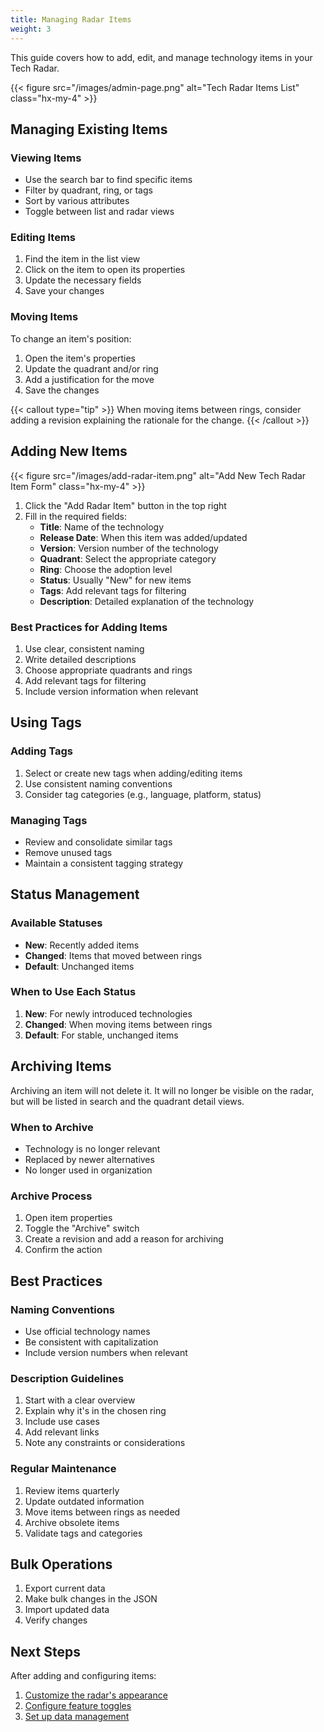 ```yaml
---
title: Managing Radar Items
weight: 3
---
```


This guide covers how to add, edit, and manage technology items in your Tech Radar.

{{< figure src="/images/admin-page.png" alt="Tech Radar Items List" class="hx-my-4" >}}

## Managing Existing Items

### Viewing Items

- Use the search bar to find specific items
- Filter by quadrant, ring, or tags
- Sort by various attributes
- Toggle between list and radar views

### Editing Items

1. Find the item in the list view
2. Click on the item to open its properties
3. Update the necessary fields
4. Save your changes

### Moving Items

To change an item's position:

1. Open the item's properties
2. Update the quadrant and/or ring
3. Add a justification for the move
4. Save the changes

{{< callout type="tip" >}}
When moving items between rings, consider adding a revision explaining the rationale for the change.
{{< /callout >}}

## Adding New Items

{{< figure src="/images/add-radar-item.png" alt="Add New Tech Radar Item Form" class="hx-my-4" >}}

1. Click the "Add Radar Item" button in the top right
2. Fill in the required fields:
   - **Title**: Name of the technology
   - **Release Date**: When this item was added/updated
   - **Version**: Version number of the technology
   - **Quadrant**: Select the appropriate category
   - **Ring**: Choose the adoption level
   - **Status**: Usually "New" for new items
   - **Tags**: Add relevant tags for filtering
   - **Description**: Detailed explanation of the technology

### Best Practices for Adding Items

1. Use clear, consistent naming
2. Write detailed descriptions
3. Choose appropriate quadrants and rings
4. Add relevant tags for filtering
5. Include version information when relevant

## Using Tags

### Adding Tags

1. Select or create new tags when adding/editing items
2. Use consistent naming conventions
3. Consider tag categories (e.g., language, platform, status)

### Managing Tags

- Review and consolidate similar tags
- Remove unused tags
- Maintain a consistent tagging strategy

## Status Management

### Available Statuses

- **New**: Recently added items
- **Changed**: Items that moved between rings
- **Default**: Unchanged items

### When to Use Each Status

1. **New**: For newly introduced technologies
2. **Changed**: When moving items between rings
3. **Default**: For stable, unchanged items

## Archiving Items

Archiving an item will not delete it. It will no longer be visible on the radar, but will be listed in search and the quadrant detail views.

### When to Archive

- Technology is no longer relevant
- Replaced by newer alternatives
- No longer used in organization

### Archive Process

1. Open item properties
2. Toggle the "Archive" switch
3. Create a revision and add a reason for archiving
4. Confirm the action

## Best Practices

### Naming Conventions

- Use official technology names
- Be consistent with capitalization
- Include version numbers when relevant

### Description Guidelines

1. Start with a clear overview
2. Explain why it's in the chosen ring
3. Include use cases
4. Add relevant links
5. Note any constraints or considerations

### Regular Maintenance

1. Review items quarterly
2. Update outdated information
3. Move items between rings as needed
4. Archive obsolete items
5. Validate tags and categories

## Bulk Operations

1. Export current data
2. Make bulk changes in the JSON
3. Import updated data
4. Verify changes

## Next Steps

After adding and configuring items:

1. [Customize the radar's appearance](/docs/admin-guide/customization/)
2. [Configure feature toggles](/docs/admin-guide/feature-toggles/)
3. [Set up data management](/docs/admin-guide/data-management/) 